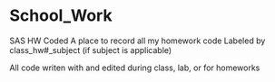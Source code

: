 # School_Work
SAS HW Coded
A place to record all my homework code
Labeled by class_hw#_subject (if subject is applicable)


All code writen with and edited during class, lab, or for homeworks
